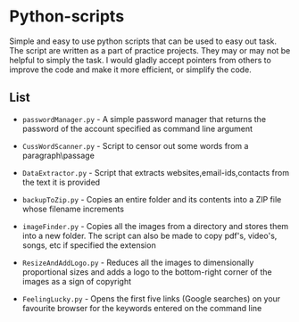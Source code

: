 # Python-scripts

Simple and easy to use python scripts that can be used to easy out task. 
The script are written as a part of practice projects. They may or may not be helpful to
  simply the task.
I would gladly accept pointers from others to improve the code and make it more efficient, or simplify the code.

## List

- `passwordManager.py` - A simple password manager that returns the password of the account specified as command line argument

- `CussWordScanner.py` - Script to censor out some words from a paragraph\passage

- `DataExtractor.py`   - Script that extracts websites,email-ids,contacts from the text it is provided

- `backupToZip.py`     -  Copies an entire folder and its contents into a ZIP file whose filename increments

- `imageFinder.py`     -  Copies all the images from a directory and stores them into a new folder. The script can also be made to copy pdf's, video's, songs, etc if specified the extension

- `ResizeAndAddLogo.py` - Reduces all the images to dimensionally proportional sizes and adds a logo to the bottom-right corner of the images as a sign of copyright

- `FeelingLucky.py` - Opens the first five links (Google searches) on your favourite browser for the keywords entered on the command line 
